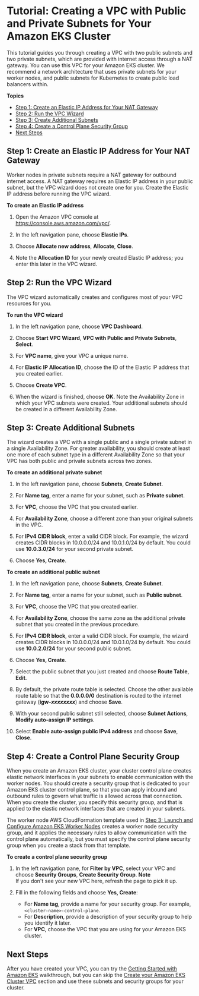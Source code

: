 # Tutorial: Creating a VPC with Public and Private Subnets for Your Amazon EKS Cluster<a name="create-public-private-vpc"></a>

This tutorial guides you through creating a VPC with two public subnets and two private subnets, which are provided with internet access through a NAT gateway\. You can use this VPC for your Amazon EKS cluster\. We recommend a network architecture that uses private subnets for your worker nodes, and public subnets for Kubernetes to create public load balancers within\. 

**Topics**
+ [Step 1: Create an Elastic IP Address for Your NAT Gateway](#create-EIP)
+ [Step 2: Run the VPC Wizard](#run-VPC-wizard)
+ [Step 3: Create Additional Subnets](#create-add-subnets)
+ [Step 4: Create a Control Plane Security Group](#vpc-create-sg)
+ [Next Steps](#vpc-next-steps)

## Step 1: Create an Elastic IP Address for Your NAT Gateway<a name="create-EIP"></a>

Worker nodes in private subnets require a NAT gateway for outbound internet access\. A NAT gateway requires an Elastic IP address in your public subnet, but the VPC wizard does not create one for you\. Create the Elastic IP address before running the VPC wizard\.

**To create an Elastic IP address**

1. Open the Amazon VPC console at [https://console\.aws\.amazon\.com/vpc/](https://console.aws.amazon.com/vpc/)\.

1. In the left navigation pane, choose **Elastic IPs**\.

1. Choose **Allocate new address**, **Allocate**, **Close**\.

1. Note the **Allocation ID** for your newly created Elastic IP address; you enter this later in the VPC wizard\.

## Step 2: Run the VPC Wizard<a name="run-VPC-wizard"></a>

The VPC wizard automatically creates and configures most of your VPC resources for you\.

**To run the VPC wizard**

1. In the left navigation pane, choose **VPC Dashboard**\.

1. Choose **Start VPC Wizard**, **VPC with Public and Private Subnets**, **Select**\.

1. For **VPC name**, give your VPC a unique name\.

1. For **Elastic IP Allocation ID**, choose the ID of the Elastic IP address that you created earlier\.

1. Choose **Create VPC**\.

1. When the wizard is finished, choose **OK**\. Note the Availability Zone in which your VPC subnets were created\. Your additional subnets should be created in a different Availability Zone\.

## Step 3: Create Additional Subnets<a name="create-add-subnets"></a>

The wizard creates a VPC with a single public and a single private subnet in a single Availability Zone\. For greater availability, you should create at least one more of each subnet type in a different Availability Zone so that your VPC has both public and private subnets across two zones\.

**To create an additional private subnet**

1. In the left navigation pane, choose **Subnets**, **Create Subnet**\.

1. For **Name tag**, enter a name for your subnet, such as **Private subnet**\.

1. For **VPC**, choose the VPC that you created earlier\.

1. For **Availability Zone**, choose a different zone than your original subnets in the VPC\.

1. For **IPv4 CIDR block**, enter a valid CIDR block\. For example, the wizard creates CIDR blocks in 10\.0\.0\.0/24 and 10\.0\.1\.0/24 by default\. You could use **10\.0\.3\.0/24** for your second private subnet\.

1. Choose **Yes, Create**\.

**To create an additional public subnet**

1. In the left navigation pane, choose **Subnets**, **Create Subnet**\.

1. For **Name tag**, enter a name for your subnet, such as **Public subnet**\.

1. For **VPC**, choose the VPC that you created earlier\.

1. For **Availability Zone**, choose the same zone as the additional private subnet that you created in the previous procedure\.

1. For **IPv4 CIDR block**, enter a valid CIDR block\. For example, the wizard creates CIDR blocks in 10\.0\.0\.0/24 and 10\.0\.1\.0/24 by default\. You could use **10\.0\.2\.0/24** for your second public subnet\.

1. Choose **Yes, Create**\.

1. Select the public subnet that you just created and choose **Route Table**, **Edit**\.

1. By default, the private route table is selected\. Choose the other available route table so that the **0\.0\.0\.0/0** destination is routed to the internet gateway \(**igw\-*xxxxxxxx***\) and choose **Save**\.

1. With your second public subnet still selected, choose **Subnet Actions**, **Modify auto\-assign IP settings**\.

1. Select **Enable auto\-assign public IPv4 address** and choose **Save**, **Close**\.

## Step 4: Create a Control Plane Security Group<a name="vpc-create-sg"></a>

When you create an Amazon EKS cluster, your cluster control plane creates elastic network interfaces in your subnets to enable communication with the worker nodes\. You should create a security group that is dedicated to your Amazon EKS cluster control plane, so that you can apply inbound and outbound rules to govern what traffic is allowed across that connection\. When you create the cluster, you specify this security group, and that is applied to the elastic network interfaces that are created in your subnets\.

The worker node AWS CloudFormation template used in [Step 3: Launch and Configure Amazon EKS Worker Nodes](getting-started.md#eks-launch-workers) creates a worker node security group, and it applies the necessary rules to allow communication with the control plane automatically, but you must specify the control plane security group when you create a stack from that template\.

**To create a control plane security group**

1. In the left navigation pane, for **Filter by VPC**, select your VPC and choose **Security Groups**, **Create Security Group**\.
**Note**  
If you don't see your new VPC here, refresh the page to pick it up\.

1. Fill in the following fields and choose **Yes, Create**:
   + For **Name tag**, provide a name for your security group\. For example, `<cluster-name>-control-plane`\.
   + For **Description**, provide a description of your security group to help you identify it later\.
   + For **VPC**, choose the VPC that you are using for your Amazon EKS cluster\.

## Next Steps<a name="vpc-next-steps"></a>

After you have created your VPC, you can try the [Getting Started with Amazon EKS](getting-started.md) walkthrough, but you can skip the [Create your Amazon EKS Cluster VPC](getting-started.md#vpc-create) section and use these subnets and security groups for your cluster\.